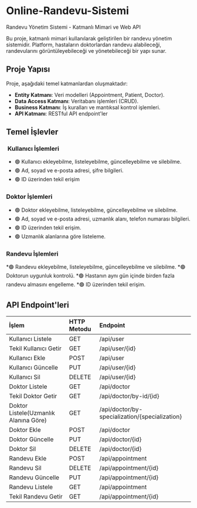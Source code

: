 # Online-Randevu-Sistemi
Randevu Yönetim Sistemi - Katmanlı Mimari ve Web API

Bu proje, katmanlı mimari kullanılarak geliştirilen bir randevu yönetim sistemidir. Platform, hastaların doktorlardan randevu alabileceği, randevularını görüntüleyebileceği ve yönetebileceği bir yapı sunar.
##  Proje Yapısı
Proje, aşağıdaki temel katmanlardan oluşmaktadır:

* **Entity Katmanı**: Veri modelleri (Appointment, Patient, Doctor).
* **Data Access Katmanı**: Veritabanı işlemleri (CRUD).
* **Business Katmanı**: İş kuralları ve mantıksal kontrol işlemleri.
* **API Katmanı**: RESTful API endpoint'ler

##  Temel İşlevler
### ‍ Kullanıcı İşlemleri
* 🟢 Kullanıcı ekleyebilme, listeleyebilme, güncelleyebilme ve silebilme.
* 🟢 Ad, soyad ve e-posta adresi, şifre bilgileri.
* 🟢 ID üzerinden tekil erişim

### Doktor İşlemleri
* 🟢 Doktor ekleyebilme, listeleyebilme, güncelleyebilme ve silebilme.
* 🟢 Ad, soyad ve e-posta adresi, uzmanlık alanı, telefon numarası bilgileri.
* 🟢 ID üzerinden tekil erişim.
* 🟢 Uzmanlık alanlarına göre listeleme.

### Randevu İşlemleri
*🟢 Randevu ekleyebilme, listeleyebilme, güncelleyebilme ve silebilme.
*🟢 Doktorun uygunluk kontrolü.
*🟢 Hastanın aynı gün içinde birden fazla randevu almasını engelleme.
*🟢 ID üzerinden tekil erişim.

## API Endpoint'leri
| İşlem               | HTTP Metodu | Endpoint                                     |
| :------------------ | :---------- | :--------------------                        |
| Kullanıcı Listele     | GET       | /api/user                               |
| Tekil Kullanıcı Getir | GET       | /api/user/{id}                          |
| Kullanıcı Ekle        | POST      | /api/user                               |
| Kullanıcı Güncelle    | PUT       | /api/user/{id}                          |
| Kullanıcı Sil         | DELETE    | /api/user/{id}                          |
| Doktor Listele        | GET       | /api/doctor                                  |
| Tekil Doktor Getir    | GET       | /api/doctor/by-id/{id}                             |
| Doktor Listele(Uzmanlık Alanına Göre)    | GET       | /api/doctor/by-specialization/{specialization}                             |
| Doktor Ekle           | POST      | /api/doctor                                  |  
| Doktor Güncelle       | PUT       | /api/doctor/{id}                             |
| Doktor Sil            | DELETE    | /api/doctor/{id}                             |
| Randevu Ekle          | POST      | /api/appointment      |
| Randevu Sil           | DELETE    | /api/appointment/{id}                            |
| Randevu Güncelle       | PUT       | /api/appointment/{id}                            |
| Randevu Listele        | GET       | /api/appointment                                 |
| Tekil Randevu Getir    | GET       | /api/appointment/{id}                            |
